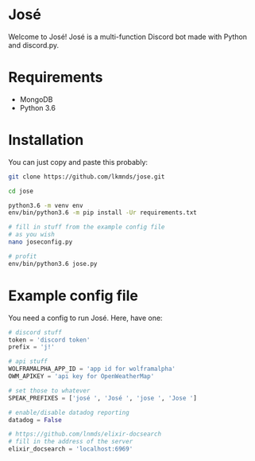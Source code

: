 José
=========
Welcome to José! José is a multi-function Discord bot made with Python and discord.py.

Requirements
==========
- MongoDB
- Python 3.6

Installation
============
You can just copy and paste this probably:
```bash
git clone https://github.com/lkmnds/jose.git

cd jose

python3.6 -m venv env
env/bin/python3.6 -m pip install -Ur requirements.txt

# fill in stuff from the example config file
# as you wish
nano joseconfig.py

# profit
env/bin/python3.6 jose.py
```

Example config file
============
You need a config to run José. Here, have one:
```python
# discord stuff
token = 'discord token'
prefix = 'j!'

# api stuff
WOLFRAMALPHA_APP_ID = 'app id for wolframalpha'
OWM_APIKEY = 'api key for OpenWeatherMap'

# set those to whatever
SPEAK_PREFIXES = ['josé ', 'José ', 'jose ', 'Jose ']

# enable/disable datadog reporting
datadog = False

# https://github.com/lnmds/elixir-docsearch
# fill in the address of the server
elixir_docsearch = 'localhost:6969'
```
